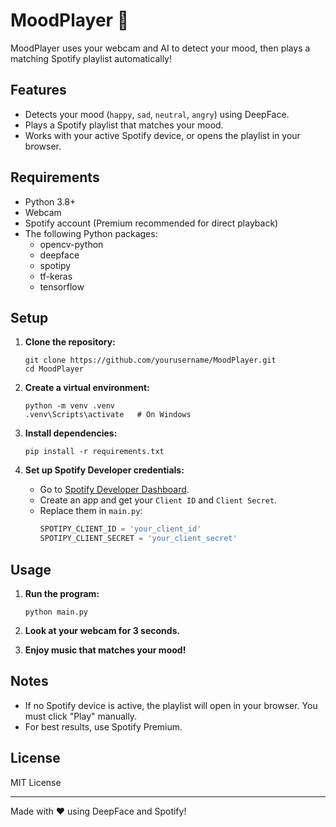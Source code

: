 # MoodPlayer 🎵

MoodPlayer uses your webcam and AI to detect your mood, then plays a matching Spotify playlist automatically!

## Features

- Detects your mood (`happy`, `sad`, `neutral`, `angry`) using DeepFace.
- Plays a Spotify playlist that matches your mood.
- Works with your active Spotify device, or opens the playlist in your browser.

## Requirements

- Python 3.8+
- Webcam
- Spotify account (Premium recommended for direct playback)
- The following Python packages:
  - opencv-python
  - deepface
  - spotipy
  - tf-keras
  - tensorflow

## Setup

1. **Clone the repository:**
   ```
   git clone https://github.com/yourusername/MoodPlayer.git
   cd MoodPlayer
   ```

2. **Create a virtual environment:**
   ```
   python -m venv .venv
   .venv\Scripts\activate   # On Windows
   ```

3. **Install dependencies:**
   ```
   pip install -r requirements.txt
   ```

4. **Set up Spotify Developer credentials:**
   - Go to [Spotify Developer Dashboard](https://developer.spotify.com/dashboard).
   - Create an app and get your `Client ID` and `Client Secret`.
   - Replace them in `main.py`:
     ```python
     SPOTIPY_CLIENT_ID = 'your_client_id'
     SPOTIPY_CLIENT_SECRET = 'your_client_secret'
     ```

## Usage

1. **Run the program:**
   ```
   python main.py
   ```

2. **Look at your webcam for 3 seconds.**
3. **Enjoy music that matches your mood!**

## Notes

- If no Spotify device is active, the playlist will open in your browser. You must click "Play" manually.
- For best results, use Spotify Premium.

## License

MIT License

---

Made with ❤️ using DeepFace and Spotify!